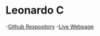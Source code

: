 # Leonardo C

-[Github Respository](https://github.com/C1leo/final--project/tree/main)
-[Live Webpage](https://c1leo.github.io/final--project/)
